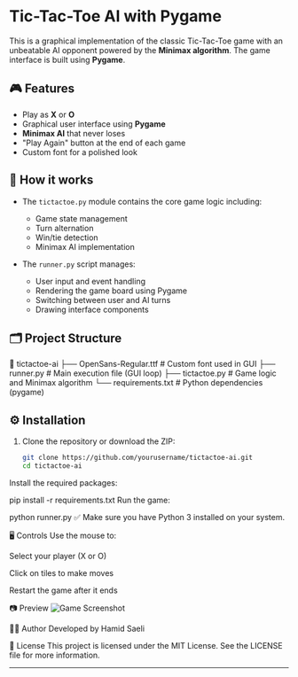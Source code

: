 # Tic-Tac-Toe AI with Pygame

This is a graphical implementation of the classic Tic-Tac-Toe game with an unbeatable AI opponent powered by the **Minimax algorithm**. The game interface is built using **Pygame**.

## 🎮 Features

- Play as **X** or **O**
- Graphical user interface using **Pygame**
- **Minimax AI** that never loses
- "Play Again" button at the end of each game
- Custom font for a polished look

## 🧠 How it works

- The `tictactoe.py` module contains the core game logic including:
  - Game state management
  - Turn alternation
  - Win/tie detection
  - Minimax AI implementation

- The `runner.py` script manages:
  - User input and event handling
  - Rendering the game board using Pygame
  - Switching between user and AI turns
  - Drawing interface components

## 🗂️ Project Structure

📁 tictactoe-ai ├── OpenSans-Regular.ttf # Custom font used in GUI ├── runner.py # Main execution file (GUI loop) ├── tictactoe.py # Game logic and Minimax algorithm └── requirements.txt # Python dependencies (pygame)



## ⚙️ Installation

1. Clone the repository or download the ZIP:
   ```bash
   git clone https://github.com/yourusername/tictactoe-ai.git
   cd tictactoe-ai
Install the required packages:


pip install -r requirements.txt
Run the game:


python runner.py
✅ Make sure you have Python 3 installed on your system.

🖥️ Controls
Use the mouse to:

Select your player (X or O)

Click on tiles to make moves

Restart the game after it ends

📷 Preview
![Game Screenshot](Game%20photo.png)

🧑‍💻 Author
Developed by Hamid Saeli

📄 License
This project is licensed under the MIT License. See the LICENSE file for more information.



---

